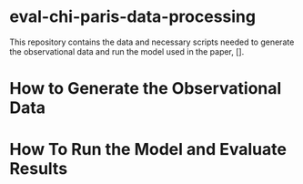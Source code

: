# eval-chi-paris-data-processing

This repository contains the data and necessary scripts needed to generate the observational data and run the model used in the paper, [].

# **How to Generate the Observational Data**

# **How To Run the Model and Evaluate Results**
